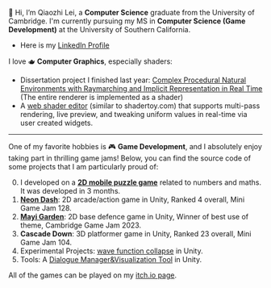 👋 Hi, I’m Qiaozhi Lei, a **Computer Science** graduate from the University of Cambridge. I'm currently pursuing my MS in **Computer Science (Game Development)** at the University of Southern California.
- Here is my [LinkedIn Profile](https://www.linkedin.com/in/qiaozhilei/)

I love 🫖 **Computer Graphics**, especially shaders:

- Dissertation project I finished last year: [Complex Procedural Natural Environments with Raymarching and Implicit Representation in Real Time](https://github.com/LeiQiaoZhi/procedural-implicit-terrain-raymarching) (The entire renderer is implemented as a shader)
- A [web shader editor](https://github.com/LeiQiaoZhi/shader-web) (similar to shadertoy.com) that supports multi-pass rendering, live preview, and tweaking uniform values in real-time via user created widgets. 


---

One of my favorite hobbies is 🎮 **Game Development**, and I absolutely enjoy taking part in thrilling game jams! Below, you can find the source code of some projects that I am particularly proud of:

0. I developed on a **[2D mobile puzzle game](https://github.com/LeiQiaoZhi/NumberSliderGame)** related to numbers and maths. It was developed in 3 months.
1. **[Neon Dash](https://github.com/LeiQiaoZhi/NeonDash)**: 2D arcade/action game in Unity, Ranked 4 overall, Mini Game Jam 128.
2. **[Mayi Garden](https://github.com/LeiQiaoZhi/MAYIGarden)**: 2D base defence game in Unity, Winner of best use of theme, Cambridge Game Jam 2023.
3. **Cascade Down**: 3D platformer game in Unity, Ranked 23 overall, Mini Game Jam 104.
4. Experimental Projects: [wave function collapse](https://github.com/LeiQiaoZhi/WaveFunctionCollapseUnity/tree/master) in Unity.
5. Tools: A [Dialogue Manager&Visualization Tool](https://github.com/LeiQiaoZhi/UnityDialogueSystem) in Unity.

All of the games can be played on my [itch.io page](https://georgelei.itch.io).

<!---
LeiQiaoZhi/LeiQiaoZhi is a ✨ special ✨ repository because its `README.md` (this file) appears on your GitHub profile.
You can click the Preview link to take a look at your changes.
--->
